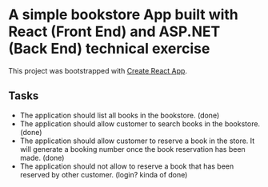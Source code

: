 # A simple bookstore App built with React (Front End) and ASP.NET (Back End) technical exercise

This project was bootstrapped with [Create React App](https://github.com/facebook/create-react-app).

## Tasks

-   The application should list all books in the bookstore. (done)
-   The application should allow customer to search books in the bookstore. (done)
-   The application should allow customer to reserve a book in the store. It will generate a
    booking number once the book reservation has been made. (done)
-   The application should not allow to reserve a book that has been reserved by other
    customer. (login? kinda of done)
